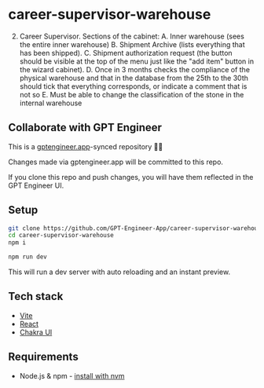 # career-supervisor-warehouse

2.	Career Supervisor. Sections of the cabinet:
A.	Inner warehouse (sees the entire inner warehouse)
B.	Shipment Archive (lists everything that has been shipped).
C.	Shipment authorization request (the button should be visible at the top of the menu just like the "add item" button in the wizard cabinet).
D.	Once in 3 months checks the compliance of the physical warehouse and that in the database from the 25th to the 30th should tick that everything corresponds, or indicate a comment that is not so
E.	Must be able to change the classification of the stone in the internal warehouse

## Collaborate with GPT Engineer

This is a [gptengineer.app](https://gptengineer.app)-synced repository 🌟🤖

Changes made via gptengineer.app will be committed to this repo.

If you clone this repo and push changes, you will have them reflected in the GPT Engineer UI.

## Setup

```sh
git clone https://github.com/GPT-Engineer-App/career-supervisor-warehouse.git
cd career-supervisor-warehouse
npm i
```

```sh
npm run dev
```

This will run a dev server with auto reloading and an instant preview.

## Tech stack

- [Vite](https://vitejs.dev/)
- [React](https://react.dev/)
- [Chakra UI](https://chakra-ui.com/)

## Requirements

- Node.js & npm - [install with nvm](https://github.com/nvm-sh/nvm#installing-and-updating)
